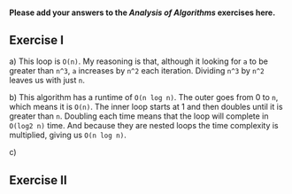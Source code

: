#### Please add your answers to the ***Analysis of  Algorithms*** exercises here.

## Exercise I

a) This loop is `O(n)`. My reasoning is that, although it looking for `a` to be
greater than `n^3`, `a` increases by `n^2` each iteration. Dividing `n^3` by
`n^2` leaves us with just `n`.


b) This algorithm has a runtime of `O(n log n)`. The outer goes from 0 to `n`,
which means it is `O(n)`. The inner loop starts at 1 and then doubles until it
is greater than `n`. Doubling each time means that the loop will complete in
`O(log2 n)` time. And because they are nested loops the time complexity is
multiplied, giving us `O(n log n)`.


c)

## Exercise II


